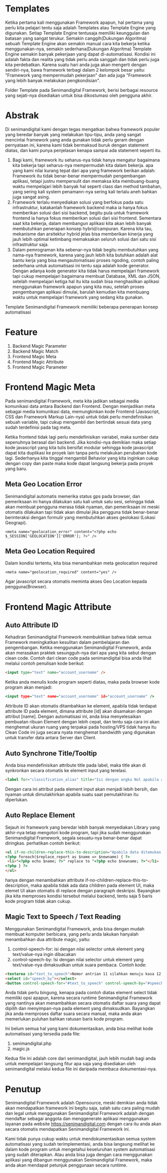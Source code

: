 # Templates

Ketika pertama kali menggunakan Framework apapun, hal pertama yang perlu kita pelajari tentu saja adalah Templates atau Template Engine yang digunakan.
Setiap Template Engine tentusaja memiliki keunggulan dan batasan yang sangat terukur. Semakin canggih(Dukungan Algoritma) sebuah Template Engine akan semakin manual cara kita bekerja ketika menggunakan-nya, semakin sederhana(Dukungan Algoritma) Template Engine semakin banyak pekerjaan yang dapat di-automatisasi.
Kondisi ini adalah fakta dan realita yang tidak perlu anda sanggah dan tidak perlu juga kita perdebatkan. Karena suatu hari anda juga akan mengerti dengan sendiri-nya, bawa framework terbagi dalam 2 kelompok besar yaitu: "Framework yang mempermudah pekerjaan" dan ada juga "Framework yang lebih banyak melakukan pengkondisian".

Folder Template pada Senimandigital Framework, berisi berbagai resource yang sejati-nya disediakan untuk bisa dikostumasi oleh pengguna akhir.

# Abstrak

Di senimandigital kami dengan tegas mengatkan bahwa framework populer yang beredar banyak yang melakukan tipu-tipu, anda yang sangat mencintai framework yang anda gunakan tidak perlu geram dengan pernyataan ini, karena kami tidak bermaksud buruk dengan statement diatas, dan kami punya penjelasan kenapa sampai ada statement seperti itu.

1. Bagi kami, framework itu seharus-nya tidak hanya mengatur bagaimana kita bekerja tapi seharus-nya mempermudah kita dalam bekerja. apa yang kami nilai kurang tepat dari apa yang framework berikan adalah: Framework itu tidak benar-benar mempermudah pengembangan aplikasi, tetapi justru mempersulit dan memaksa kita membuang-buang waktu mempelajari lebih banyak hal seperti class dan method tambahan, yang sering kali system penamann-nya sering kali terlalu aneh bahkan juga sangat asing.
2. Framework terlalu menyediakan solusi yang berfokus pada satu infrastruktur, katakanlah framework backend maka ia hanya fokus memberikan solusi dari sisi backend, begitu pula untuk framework frontend ia hanya fokus memberikan solusi dari sisi frontend. Sementara saat kita bekerja, dalam membangun aplikasi kita akan lebih banyak membutuhkan penerapan konsep hybrid/campuran. Karena kita tau, mekanisme dan arsitektur hybrid jelas bisa memberikan kinerja yang jauh lebih optimal ketimbang memaksakan seluruh solusi dari satu sisi infrastruktur saja.
3. Dalam pemrograman kita sebenar-nya tidak begitu membutuhkan yang nama-nya framework, karena yang jauh lebih kita butuhkan adalah alat bantu kerja yang bisa mengautomatisasi proses ngoding, contoh paling sederhana untuk automatisasi ini tentu saja adalah kode generator. Dengan adanya kode generator kita tidak harus mempelajari framework tapi cukup mempelajari bagaimana membuat Database, XML dan JSON, setelah mempelajari ketiga hal itu kita sudah bisa menghasilkan aplikasi menggunakan framework apapun yang kita mau, setelah proses pengembangan aplikasi dimulai, barulah kemudian kita membuang waktu untuk mempelajari framework yang sedang kita gunakan.

Template Senimandigital Framework memiliki beberapa penerapan konsep automatisasi

# Feature

1. Backend Magic Parameter
2. Backend Magic Match
3. Frontend Magic Meta
4. Frontend Magic Attribute
5. Frontend Magic Parameter

# Frontend Magic Meta

Pada senimandigital Framework, meta kita jadikan sebagai media komunikasi data antara Backend dan Frontend. Dengan menjadikan meta sebagai media komunikasi data, memungkinkan kode Frontend (Javascript, CSS dan Framework Markup Lain-nya) untuk tidak perlu mendefinisikan sebuah variable, tapi cukup mengambil
dan bertindak sesuai data yang sudah terdefinisi pada tag meta.

Ketika frontend tidak lagi perlu mendefinisikan variabel, maka sumber data sepenuhnya berasal dari backend. Jika kondisi-nya demikian maka setiap kode javascript yang kita tulis bersifat modular sehingga kode javascript dapat kita duplikasi ke proyek lain tanpa perlu melakukan perubahan kode lagi. Sederhanya kita tinggal mengambil Behavior yang kita inginkan cukup dengan copy dan paste maka kode dapat langsung bekerja pada proyek yang baru.

## Meta Geo Location Error
Senimandigital automatis memerika status gps pada browser, dan pemeriksaan ini hanya dilakukan satu kali untuk satu sesi, sehingga tidak akan membuat pengguna merasa tidak nyaman, dan pemeriksaan ini meski otomatis dilakukan tapi tidak akan dimulai jika pengguna tidak benar-benar berinteraksi dengan formulir yang membutuhkan akses
geolokasi (Lokasi Geograpi).
```
<meta name="geolocation_error" content="<?php echo $_SESSION['GEOLOCATION']['ERROR']; ?>" />
```
## Meta Geo Location Required
Dalam kondisi tertentu, kita bisa menambahkan meta geolocation required
```
<meta name="geolocation_required" content="yes" />
```
Agar javascript secara otomatis meminta akses Geo Location kepada pengguna(Browser).

# Frontend Magic Attribute

## Auto Attribute ID
Kehadiran Senimandigital Framework membuktikan bahwa tidak semua Framework meningkatkan kesulitan dalam pembelajaran dan pengembangan. Ketika menggunakan Senimandigital Framework, anda akan merasakan praktek sesungguh-nya dari apa yang kita sebut dengan clean code. Contoh dari clean code pada senimandigital bisa anda lihat melalui contoh penulisan kode berikut:
```html
<input type="text" name="account_username" />
```
Ketika anda menulis kode program seperti diatas, maka pada browser kode program akan menjadi:
```htm
<input type="text" name="account_username" id="account_username" />
```
Attribute ID akan otomatis ditambahkan ke element, apabila tidak terdapat attribute ID pada element, dimana attribute \[id\] akan disamakan dengan attribut \[name\].
Dengan automatisasi ini, anda bisa menyelesaikan pembuatan ribuan Element dengan lebih cepat, dan tentu saja cara ini akan menghemat ukuran ruang yang terpakai pada hosting/VPS tidak hanya itu Clean Code ini juga secara nyata menghemat bandwidth yang digunakan untuk transfer data antara Server dan Client.

## Auto Synchrone Title/Tooltip
Anda bisa mendefinisikan attribute title pada label, maka title akan di synkronkan secara otomatis ke element input yang terelasi.
```html
<label for="classification_alias" title="Isi dengan angka Nol apabila anda tidak mengerti">Alias Untuk Judul / Nama Tabel Virtual</label>
```
Dengan cara ini attribut pada element input akan menjadi lebih bersih, dan nyaman untuk dimutakhirkan apabila suatu saat pemutakhiran itu diperlukan.

## Auto Replace Element
Sejauh ini framework yang beredar lebih banyak menyediakan Library yang akhir-nya tetap mengotori kode program, tapi jika sudah menggunakan Senimandigital Framework, segala sesuatu-nya benar-benar dapat diringkas. perhatikan contoh berikut:
```html
<ul if-no-children-replace-this-to-description="Apabila data ditemukan, maka laporan-nya akan kami tampilkan disini.">
<?php foreach($replace_report as $name => $newname) { ?>
 <li>"<?php echo $name; ?>" replace to "<?php echo $newname; ?>"</li>
<?php } ?>
</ul>
```
hanya dengan menambahkan attribute if-no-children-replace-this-to-description, maka apabila tidak ada data children pada element UI, maka elemet UI akan otomatis di replace dengan paragraph deskripsi. Bayangkan jika kita memproses kondisi tersebut melalui backend, tentu saja 5 baris kode program tidak akan cukup.

## Magic Text to Speech / Text Reading
Menggunakan Senimandigital Framework, anda bisa dengan mudah membuat komputer berbicara, yang perlu anda lakukan hanyalah menambahkan dua attribute magic, yaitu:
1. control-speech-for: isi dengan nilai selector untuk element yang text/value-nya ingin dibacakan
2. control-speech-by: Isi dengan nilai selector untuk element yang text/value-nya dimaksudkan untuk suara pembaca.
Contoh kode:
```html
<textarea id="text_to_speech">Nomor antrian 11 silahkan menuju kasa 12.</textarea>
<select id="speech_by"></select>
<button control-speech-for="#text_to_speech" control-speech-by="#speech_by">Baca Tulisan</button>
```
Anda tidak perlu bingung, kenapa pada contoh diatas element select tidak memiliki opsi apapun, karena secara runtime Senimandigital Framework yang nantinya 
akan menambahkan secara otomatis daftar suara yang dapat dipilih dan menyimpan-nya pada element yang dimaksudkan. Bayangkan jika anda memproses daftar suara secara manual, maka anda akan memerlukan puluhan bahkan ratusan baris kode program.

Ini belum semua hal yang kami dokumentasikan, anda bisa melihat kode automatisasi yang tersedia pada file:

1. senimandigital.php
2. magic.js

Kedua file ini adalah core dari senimandigital, jauh lebih mudah bagi anda untuk mempelajari langsung fitur apa saja yang disediakan oleh senimandigital melalui kedua file ini daripada membaca dokumentasi-nya. 

# Penutup
Senimandigital Framework adalah Opensource, meski demikian anda tidak akan mendapatkan framework ini begitu saja, salah satu cara paling mudah dan legal untuk menggunakan Senimandigital Framework adalah dengan mendaftar sebagai anggota dan menggenerate aplikasi menggunakan layanan pada website https://senimandigital.com dengan cara itu anda akan secara otomatis mendapatkan Senimandigital Framework ini. 

Kami tidak punya cukup waktu untuk mendokumentasikan semua system automatisasi yang sudah terimplementasi, anda bisa langsung melihat ke dalam kode program untuk mengetahui keseluruhan system automatisasi yang sudah diterapkan. Atau anda bisa juga dengan cara menggunakan aplikasi yang dibangun menggunakan Senimandigital Framework, maka anda akan mendapat petunjuk penggunaan secara runtime.
